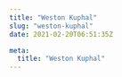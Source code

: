 ```yaml
---
title: "Weston Kuphal"
slug: "weston-kuphal"
date: 2021-02-20T06:51:35Z

meta:
  title: "Weston Kuphal"
---
```


